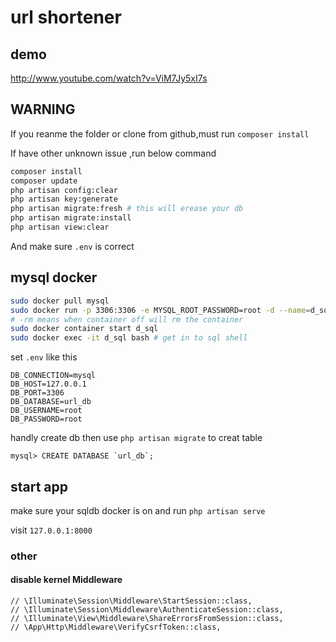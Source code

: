 # url shortener
## demo
http://www.youtube.com/watch?v=ViM7Jy5xI7s
## **WARNING**
If you reanme the folder or clone from github,must run `composer install `

If have other unknown issue ,run below command

```sh
composer install
composer update
php artisan config:clear
php artisan key:generate
php artisan migrate:fresh # this will erease your db
php artisan migrate:install
php artisan view:clear

```

And make sure `.env` is correct 

## mysql docker 

```sh
sudo docker pull mysql
sudo docker run -p 3306:3306 -e MYSQL_ROOT_PASSWORD=root -d --name=d_sql mysql:latest 
# -rm means when container off will rm the container
sudo docker container start d_sql
sudo docker exec -it d_sql bash # get in to sql shell 
```
set `.env` like this
```
DB_CONNECTION=mysql
DB_HOST=127.0.0.1
DB_PORT=3306
DB_DATABASE=url_db
DB_USERNAME=root
DB_PASSWORD=root
```
handly create db then use `php artisan migrate` to creat table
```
mysql> CREATE DATABASE `url_db`;
```
## start app
make sure your sqldb docker is on and run `php artisan serve`

visit `127.0.0.1:8000`

### other
#### disable kernel Middleware
```
// \Illuminate\Session\Middleware\StartSession::class,
// \Illuminate\Session\Middleware\AuthenticateSession::class,
// \Illuminate\View\Middleware\ShareErrorsFromSession::class,
// \App\Http\Middleware\VerifyCsrfToken::class,
```
